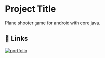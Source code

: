 
# Project Title

Plane shooter game for android with core java. 


## 🔗 Links
[![portfolio](https://play.google.com/intl/en_us/badges/static/images/badges/en_badge_web_generic.png)](https://play.google.com/store/apps/details?id=com.dtrand.shooter.plane)


